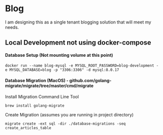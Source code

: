 # Blog
I am designing this as a single tenant blogging solution that will meet my needs.



## Local Development not using docker-compose

#### Database Setup (Not mounting volume at this point)
```shell script
docker run --name blog-mysql -e MYSQL_ROOT_PASSWORD=blog-development -e MYSQL_DATABASE=blog -p "3306:3306" -d mysql:8.0.17
```

#### Database Migration (MacOS) - github.com/golang-migrate/migrate/tree/master/cmd/migrate
Install Migration Command Line Tool
```shell script
brew install golang-migrate
```
Create Migration (assumes you are running in project directory)
```shell script
migrate create -ext sql -dir ./database-migrations -seq create_articles_table
```